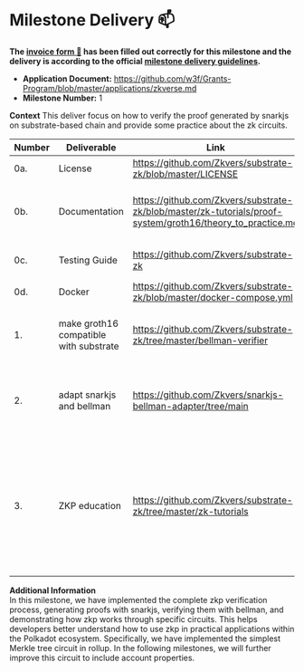 # Milestone Delivery :mailbox:

**The [invoice form :pencil:](https://docs.google.com/forms/d/e/1FAIpQLSfmNYaoCgrxyhzgoKQ0ynQvnNRoTmgApz9NrMp-hd8mhIiO0A/viewform) has been filled out correctly for this milestone and the delivery is according to the official [milestone delivery guidelines](https://github.com/w3f/Grants-Program/blob/master/docs/Support%20Docs/milestone-deliverables-guidelines.md).**  

* **Application Document:** https://github.com/w3f/Grants-Program/blob/master/applications/zkverse.md
* **Milestone Number:** 1

**Context**
This deliver focus on how to verify the proof generated by snarkjs on substrate-based chain and provide some practice about the zk circuits.

| Number | Deliverable | Link | Notes |
| ------------- | ------------- | ------------- |------------- |
| 0a. | License |https://github.com/Zkvers/substrate-zk/blob/master/LICENSE| Apache License| 
| 0b.  | Documentation |https://github.com/Zkvers/substrate-zk/blob/master/zk-tutorials/proof-system/groth16/theory_to_practice.md| This doc will show how to practise the zk example| 
| 0c.  | Testing Guide |https://github.com/Zkvers/substrate-zk| Test the pallet function|
| 0d.  | Docker |https://github.com/Zkvers/substrate-zk/blob/master/docker-compose.yml| Docker yaml file|
| 1.  | make groth16 compatible with substrate |https://github.com/Zkvers/substrate-zk/tree/master/bellman-verifier| make the bellman to adapt the substrate with no_std|
| 2.  | adapt snarkjs and bellman |https://github.com/Zkvers/snarkjs-bellman-adapter/tree/main| adapt the snarkjs and bellman with some circuit examples|
| 3.  | ZKP education |https://github.com/Zkvers/substrate-zk/tree/master/zk-tutorials|Introduce the background knowledge of zk and the theory of groth16, and practice it through specific examples. |


**Additional Information**   
In this milestone, we have implemented the complete zkp verification process, generating proofs with snarkjs, verifying them with bellman, and demonstrating how zkp works through specific circuits. This helps developers better understand how to use zkp in practical applications within the Polkadot ecosystem. Specifically, we have implemented the simplest Merkle tree circuit in rollup. In the following milestones, we will further improve this circuit to include account properties.
